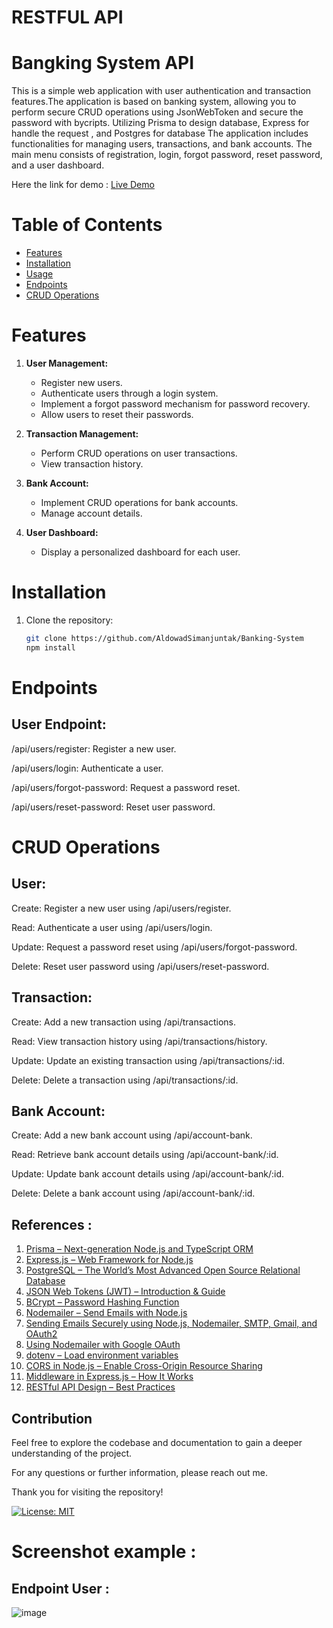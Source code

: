 # RESTFUL API
# Bangking System API

This is a simple web application with user authentication and transaction features.The application is based on banking system, allowing you to perform secure CRUD operations using JsonWebToken and secure the password with bycripts. Utilizing Prisma to design database, Express for handle the request , and Postgres for database The application includes functionalities for managing users, transactions, and bank accounts. The main menu consists of registration, login, forgot password, reset password, and a user dashboard.

Here the link for demo : [Live Demo](https://dull-lime-elephant-cape.cyclic.app/)

# Table of Contents

- [Features](#features)
- [Installation](#installation)
- [Usage](#usage)
- [Endpoints](#endpoints)
- [CRUD Operations](#crud-operations)

# Features

1. **User Management:**
   - Register new users.
   - Authenticate users through a login system.
   - Implement a forgot password mechanism for password recovery.
   - Allow users to reset their passwords.

2. **Transaction Management:**
   - Perform CRUD operations on user transactions.
   - View transaction history.

3. **Bank Account:**
   - Implement CRUD operations for bank accounts.
   - Manage account details.

4. **User Dashboard:**
   - Display a personalized dashboard for each user.

# Installation

1. Clone the repository:

   ```bash
   git clone https://github.com/AldowadSimanjuntak/Banking-System
   npm install
# Endpoints
## User Endpoint:
/api/users/register: Register a new user.

/api/users/login: Authenticate a user.

/api/users/forgot-password: Request a password reset.

/api/users/reset-password: Reset user password.

# CRUD Operations

## User:

Create: Register a new user using /api/users/register.

Read: Authenticate a user using /api/users/login.

Update: Request a password reset using /api/users/forgot-password.

Delete: Reset user password using /api/users/reset-password.

## Transaction:

Create: Add a new transaction using /api/transactions.

Read: View transaction history using /api/transactions/history.

Update: Update an existing transaction using /api/transactions/:id.

Delete: Delete a transaction using /api/transactions/:id.

## Bank Account:

Create: Add a new bank account using /api/account-bank.

Read: Retrieve bank account details using /api/account-bank/:id.

Update: Update bank account details using /api/account-bank/:id.

Delete: Delete a bank account using /api/account-bank/:id.




## References :

1. [Prisma – Next-generation Node.js and TypeScript ORM](https://www.prisma.io/docs)
2. [Express.js – Web Framework for Node.js](https://expressjs.com/)
3. [PostgreSQL – The World’s Most Advanced Open Source Relational Database](https://www.postgresql.org/docs/)
4. [JSON Web Tokens (JWT) – Introduction & Guide](https://jwt.io/introduction)
5. [BCrypt – Password Hashing Function](https://www.npmjs.com/package/bcrypt)
6. [Nodemailer – Send Emails with Node.js](https://nodemailer.com/about/)
7. [Sending Emails Securely using Node.js, Nodemailer, SMTP, Gmail, and OAuth2](https://dev.to/chandrapantachhetri/sending-emails-securely-using-node-js-nodemailer-smtp-gmail-and-oauth2-g3a)
8. [Using Nodemailer with Google OAuth](https://stackoverflow.com/questions/51342952/using-nodemailer-with-google-oauth)
9. [dotenv – Load environment variables](https://www.npmjs.com/package/dotenv)
10. [CORS in Node.js – Enable Cross-Origin Resource Sharing](https://expressjs.com/en/resources/middleware/cors.html)
11. [Middleware in Express.js – How It Works](https://expressjs.com/en/guide/using-middleware.html)
12. [RESTful API Design – Best Practices](https://restfulapi.net/)




## Contribution
Feel free to explore the codebase and documentation to gain a deeper understanding of the project.

For any questions or further information, please reach out me.

Thank you for visiting the repository!

[![License: MIT](https://img.shields.io/badge/License-MIT-yellow.svg)](https://opensource.org/licenses/MIT)

# Screenshot example :

## Endpoint User :
![image](https://github.com/AldowadSimanjuntak/Banking-System/assets/102914659/b1bc7007-f8de-476a-b57f-897eeeabf335)
